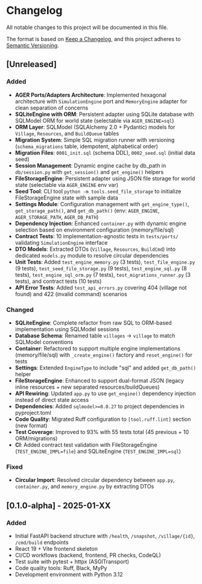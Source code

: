 # Changelog

All notable changes to this project will be documented in this file.

The format is based on [Keep a Changelog](https://keepachangelog.com/en/1.0.0/),
and this project adheres to [Semantic Versioning](https://semver.org/spec/v2.0.0.html).

## [Unreleased]

### Added
- **AGER Ports/Adapters Architecture**: Implemented hexagonal architecture with `SimulationEngine` port and `MemoryEngine` adapter for clean separation of concerns
- **SQLiteEngine with ORM**: Persistent adapter using SQLite database with SQLModel ORM for world state (selectable via `AGER_ENGINE=sql`)
- **ORM Layer**: SQLModel (SQLAlchemy 2.0 + Pydantic) models for `Village`, `Resources`, and `BuildQueue` tables
- **Migration System**: Simple SQL migration runner with versioning (`schema_migrations` table, idempotent, alphabetical order)
- **Migration Files**: `0001_init.sql` (schema DDL), `0002_seed.sql` (initial data seed)
- **Session Management**: Dynamic engine cache by db_path in `db/session.py` with `get_session()` and `get_engine()` helpers
- **FileStorageEngine**: Persistent adapter using JSON file storage for world state (selectable via `AGER_ENGINE` env var)
- **Seed Tool**: CLI tool `python -m tools.seed_file_storage` to initialize FileStorageEngine state with sample data
- **Settings Module**: Configuration management with `get_engine_type()`, `get_storage_path()`, and `get_db_path()` (env: `AGER_ENGINE`, `AGER_STORAGE_PATH`, `AGER_DB_PATH`)
- **Dependency Injection**: Enhanced `container.py` with dynamic engine selection based on environment configuration (memory/file/sql)
- **Contract Tests**: 10 implementation-agnostic tests in `tests/ports/` validating `SimulationEngine` interface
- **DTO Models**: Extracted DTOs (`Village`, `Resources`, `BuildCmd`) into dedicated `models.py` module to resolve circular dependencies
- **Unit Tests**: Added `test_engine_memory.py` (3 tests), `test_file_engine.py` (9 tests), `test_seed_file_storage.py` (9 tests), `test_engine_sql.py` (8 tests), `test_engine_sql_orm.py` (7 tests), `test_migrations_runner.py` (3 tests), and contract tests (10 tests)
- **API Error Tests**: Added `test_api_errors.py` covering 404 (village not found) and 422 (invalid command) scenarios

### Changed
- **SQLiteEngine**: Complete refactor from raw SQL to ORM-based implementation using SQLModel sessions
- **Database Schema**: Renamed table `villages` → `village` to match SQLModel conventions
- **Container**: Refactored to support multiple engine implementations (memory/file/sql) with `_create_engine()` factory and `reset_engine()` for tests
- **Settings**: Extended `EngineType` to include "sql" and added `get_db_path()` helper
- **FileStorageEngine**: Enhanced to support dual-format JSON (legacy inline resources + new separated resources/buildQueues)
- **API Rewiring**: Updated `app.py` to use `get_engine()` dependency injection instead of direct state access
- **Dependencies**: Added `sqlmodel>=0.0.27` to project dependencies in pyproject.toml
- **Code Quality**: Migrated Ruff configuration to `[tool.ruff.lint]` section (new format)
- **Test Coverage**: Improved to 93% with 55 tests total (45 previous + 10 ORM/migrations)
- **CI**: Added contract test validation with FileStorageEngine (`TEST_ENGINE_IMPL=file`) and SQLiteEngine (`TEST_ENGINE_IMPL=sql`)

### Fixed
- **Circular Import**: Resolved circular dependency between `app.py`, `container.py`, and `memory_engine.py` by extracting DTOs

## [0.1.0-alpha] - 2025-01-XX

### Added
- Initial FastAPI backend structure with `/health`, `/snapshot`, `/village/{id}`, `/cmd/build` endpoints
- React 19 + Vite frontend skeleton
- CI/CD workflows (backend, frontend, PR checks, CodeQL)
- Test suite with pytest + httpx (ASGITransport)
- Code quality tools: Ruff, Black, MyPy
- Development environment with Python 3.12
